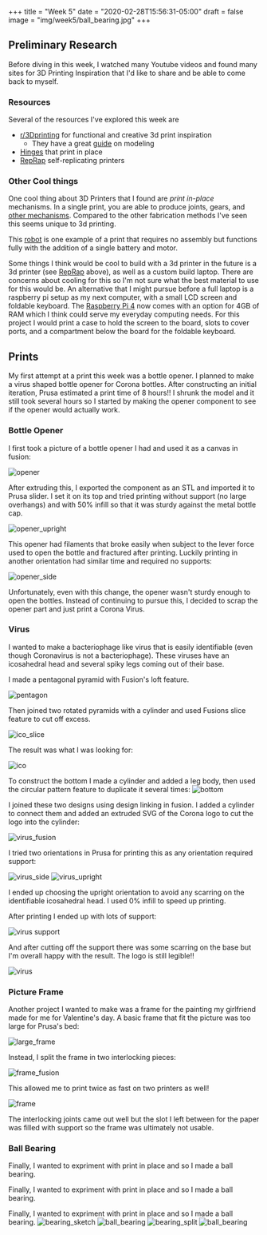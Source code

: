 +++
title = "Week 5"
date = "2020-02-28T15:56:31-05:00"
draft = false
image = "img/week5/ball_bearing.jpg"
+++

## Preliminary Research

Before diving in this week, I watched many Youtube videos and found many
sites for 3D Printing Inspiration that I'd like to share and be able to
come back to myself.

### Resources

Several of the resources I've explored this week are

- [r/3Dprinting](https://www.reddit.com/r/3Dprinting/) for functional and creative 3d print inspiration
  - They have a great
      [guide](https://www.reddit.com/r/3DPrinting/wiki/makingmodels) on modeling
- [Hinges](https://www.youtube.com/watch?v=7JhjhgjchfM) that print in place
- [RepRap](https://reprap.org/wiki/RepRap) self-replicating printers


### Other Cool things

One cool thing about 3D Printers that I found are _print in-place_
mechanisms. In a single print, you are able to produce joints, gears, and
[other
mechanisms](https://ult3d.com/3d-printing-assemblies-no-assembly-required/).
Compared to the other fabrication methods I've seen this seems unique to
3d printing.

This
[robot](https://www.slashgear.com/3d-printed-robot-requires-no-assembly-also-has-liquid-parts-07435201/)
is one example of a print that requires no assembly but functions fully
with the addition of a single battery and motor.

Some things I think would be cool to build with a 3d printer in the future
is a 3d printer (see [RepRap](https://reprap.org/wiki/RepRap) above), as
well as a custom build laptop. There are concerns about cooling for this
so I'm not sure what the best material to use for this would be. An
alternative that I might pursue before a full laptop is a raspberry pi
setup as my next computer, with a small LCD screen and foldable keyboard.
The [Raspberry Pi
4](https://www.raspberrypi.org/products/raspberry-pi-4-model-b/) now comes
with an option for 4GB of RAM which I think could serve my everyday
computing needs. For this project I would print a case to hold the screen
to the board, slots to cover ports, and a compartment below the board for
the foldable keyboard.


## Prints

My first attempt at a print this week was a bottle opener. I planned to
make a virus shaped bottle opener for Corona bottles. After constructing
an initial iteration, Prusa estimated a print time of 8 hours!! I shrunk
the model and it still took several hours so I started by making the
opener component to see if the opener would actually work.

### Bottle Opener

I first took a picture of a bottle opener I had and used it as a canvas in
fusion:

![opener](/img/week5/opener.png)

After extruding this, I exported the component as an STL and imported it
to Prusa slider. I set it on its top and tried printing without support
(no large overhangs) and with 50% infill so that it was sturdy against the
metal bottle cap.

![opener_upright](/img/week5/opener_upright.png)

This opener had filaments that broke easily when subject to the lever
force used to open the bottle and fractured after printing. Luckily
printing in another orientation had similar time and required no supports:

![opener_side](/img/week5/opener_side.png)

Unfortunately, even with this change, the opener wasn't sturdy enough to
open the bottles. Instead of continuing to pursue this, I decided to scrap
the opener part and just print a Corona Virus.

### Virus

I wanted to make a bacteriophage like virus that is easily identifiable
(even though Coronavirus is not a bacteriophage). These viruses have an
icosahedral head and several spiky legs coming out of their base.

I made a pentagonal pyramid with Fusion's loft feature.

![pentagon](/img/week5/pentagon.png)

Then joined two rotated pyramids with a cylinder and used Fusions slice
feature to cut off excess.

![ico_slice](/img/week5/ico_slice.png)

The result was what I was looking for:

![ico](/img/week5/ico.png)

To construct the bottom I made a cylinder and added a leg body, then used
the circular pattern feature to duplicate it several times:
![bottom](/img/week5/bottom.png)

I joined these two designs using design linking in fusion. I added
a cylinder to connect them and added an extruded SVG of the Corona logo to
cut the logo into the cylinder:

![virus_fusion](/img/week5/virus_fusion.png)

I tried two orientations in Prusa for printing this as  any orientation
required support:

![virus_side](/img/week5/virus_side.png)
![virus_upright](/img/week5/virus_upright.png)

I ended up choosing the upright orientation to avoid any scarring on the
identifiable icosahedral head. I used 0% infill to speed up printing.

After printing I ended up with lots of support:

![virus support](/img/week5/virus_scaffold.jpg)

And after cutting off the support there was some scarring on the base but
I'm overall happy with the result. The logo is still legible!!

![virus](/img/week5/virus.jpg)

### Picture Frame

Another project I wanted to make was a frame for the painting my
girlfriend made for me for Valentine's day. A basic frame that fit the
picture was too large for Prusa's bed:

![large_frame](/img/week5/large_frame.png)

Instead, I split the frame in two interlocking pieces:

![frame_fusion](/img/week5/frame_fusion.png)

This allowed me to print twice as fast on two printers as well!

![frame](/img/week5/frame_partial.jpg)

The interlocking joints came out well but the slot I left between for the
paper was filled with support so the frame was ultimately not usable.

### Ball Bearing

Finally, I wanted to expriment with print in place and so I made a ball bearing.


Finally, I wanted to expriment with print in place and so I made a ball
bearing.

Finally, I wanted to expriment with print in place and so I made a ball
bearing. 
![bearing_sketch](/img/week5/bearing_sketch.png)
![ball_bearing](/img/week5/ball_bearing.png)
![bearing_split](/img/week5/bearing_split.png)
![ball_bearing](/img/week5/ball_bearing.jpg)
